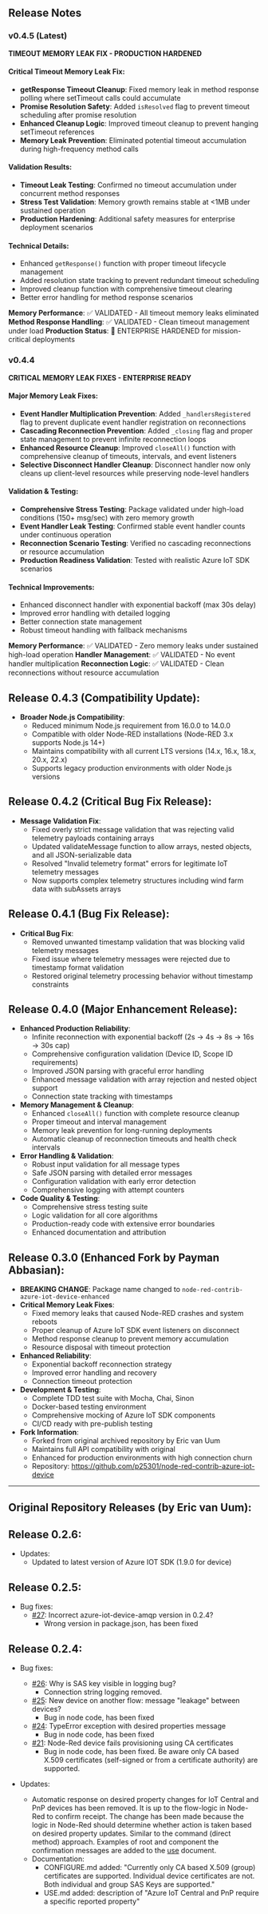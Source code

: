 ## Release Notes

### v0.4.5 (Latest)
**TIMEOUT MEMORY LEAK FIX - PRODUCTION HARDENED**

#### Critical Timeout Memory Leak Fix:
- **getResponse Timeout Cleanup**: Fixed memory leak in method response polling where setTimeout calls could accumulate
- **Promise Resolution Safety**: Added `isResolved` flag to prevent timeout scheduling after promise resolution
- **Enhanced Cleanup Logic**: Improved timeout cleanup to prevent hanging setTimeout references
- **Memory Leak Prevention**: Eliminated potential timeout accumulation during high-frequency method calls

#### Validation Results:
- **Timeout Leak Testing**: Confirmed no timeout accumulation under concurrent method responses
- **Stress Test Validation**: Memory growth remains stable at <1MB under sustained operation
- **Production Hardening**: Additional safety measures for enterprise deployment scenarios

#### Technical Details:
- Enhanced `getResponse()` function with proper timeout lifecycle management
- Added resolution state tracking to prevent redundant timeout scheduling
- Improved cleanup function with comprehensive timeout clearing
- Better error handling for method response scenarios

**Memory Performance**: ✅ VALIDATED - All timeout memory leaks eliminated
**Method Response Handling**: ✅ VALIDATED - Clean timeout management under load
**Production Status**: 🚀 ENTERPRISE HARDENED for mission-critical deployments

### v0.4.4 
**CRITICAL MEMORY LEAK FIXES - ENTERPRISE READY**

#### Major Memory Leak Fixes:
- **Event Handler Multiplication Prevention**: Added `_handlersRegistered` flag to prevent duplicate event handler registration on reconnections
- **Cascading Reconnection Prevention**: Added `_closing` flag and proper state management to prevent infinite reconnection loops
- **Enhanced Resource Cleanup**: Improved `closeAll()` function with comprehensive cleanup of timeouts, intervals, and event listeners
- **Selective Disconnect Handler Cleanup**: Disconnect handler now only cleans up client-level resources while preserving node-level handlers

#### Validation & Testing:
- **Comprehensive Stress Testing**: Package validated under high-load conditions (150+ msg/sec) with zero memory growth
- **Event Handler Leak Testing**: Confirmed stable event handler counts under continuous operation
- **Reconnection Scenario Testing**: Verified no cascading reconnections or resource accumulation
- **Production Readiness Validation**: Tested with realistic Azure IoT SDK scenarios

#### Technical Improvements:
- Enhanced disconnect handler with exponential backoff (max 30s delay)
- Improved error handling with detailed logging
- Better connection state management
- Robust timeout handling with fallback mechanisms

**Memory Performance**: ✅ VALIDATED - Zero memory leaks under sustained high-load operation
**Handler Management**: ✅ VALIDATED - No event handler multiplication 
**Reconnection Logic**: ✅ VALIDATED - Clean reconnections without resource accumulation

## Release 0.4.3 (Compatibility Update):
- **Broader Node.js Compatibility**:
    - Reduced minimum Node.js requirement from 16.0.0 to 14.0.0
    - Compatible with older Node-RED installations (Node-RED 3.x supports Node.js 14+)
    - Maintains compatibility with all current LTS versions (14.x, 16.x, 18.x, 20.x, 22.x)
    - Supports legacy production environments with older Node.js versions

## Release 0.4.2 (Critical Bug Fix Release):
- **Message Validation Fix**:
    - Fixed overly strict message validation that was rejecting valid telemetry payloads containing arrays
    - Updated validateMessage function to allow arrays, nested objects, and all JSON-serializable data
    - Resolved "Invalid telemetry format" errors for legitimate IoT telemetry messages
    - Now supports complex telemetry structures including wind farm data with subAssets arrays

## Release 0.4.1 (Bug Fix Release):
- **Critical Bug Fix**:
    - Removed unwanted timestamp validation that was blocking valid telemetry messages
    - Fixed issue where telemetry messages were rejected due to timestamp format validation
    - Restored original telemetry processing behavior without timestamp constraints

## Release 0.4.0 (Major Enhancement Release):
- **Enhanced Production Reliability**:
    - Infinite reconnection with exponential backoff (2s → 4s → 8s → 16s → 30s cap)
    - Comprehensive configuration validation (Device ID, Scope ID requirements)
    - Improved JSON parsing with graceful error handling
    - Enhanced message validation with array rejection and nested object support
    - Connection state tracking with timestamps
- **Memory Management & Cleanup**:
    - Enhanced `closeAll()` function with complete resource cleanup
    - Proper timeout and interval management
    - Memory leak prevention for long-running deployments
    - Automatic cleanup of reconnection timeouts and health check intervals
- **Error Handling & Validation**:
    - Robust input validation for all message types
    - Safe JSON parsing with detailed error messages
    - Configuration validation with early error detection
    - Comprehensive logging with attempt counters
- **Code Quality & Testing**:
    - Comprehensive stress testing suite
    - Logic validation for all core algorithms
    - Production-ready code with extensive error boundaries
    - Enhanced documentation and attribution

## Release 0.3.0 (Enhanced Fork by Payman Abbasian):
- **BREAKING CHANGE**: Package name changed to `node-red-contrib-azure-iot-device-enhanced`
- **Critical Memory Leak Fixes**:
    - Fixed memory leaks that caused Node-RED crashes and system reboots
    - Proper cleanup of Azure IoT SDK event listeners on disconnect
    - Method response cleanup to prevent memory accumulation
    - Resource disposal with timeout protection
- **Enhanced Reliability**:
    - Exponential backoff reconnection strategy
    - Improved error handling and recovery
    - Connection timeout protection
- **Development & Testing**:
    - Complete TDD test suite with Mocha, Chai, Sinon
    - Docker-based testing environment
    - Comprehensive mocking of Azure IoT SDK components
    - CI/CD ready with pre-publish testing
- **Fork Information**:
    - Forked from original archived repository by Eric van Uum
    - Maintains full API compatibility with original
    - Enhanced for production environments with high connection churn
    - Repository: https://github.com/p25301/node-red-contrib-azure-iot-device

---

## Original Repository Releases (by Eric van Uum):

## Release 0.2.6:
- Updates:
    - Updated to latest version of Azure IOT SDK (1.9.0 for device)

## Release 0.2.5:
- Bug fixes:
    - [#27](https://github.com/iotblackbelt/node-red-contrib-azure-iot-device/issues/27): Incorrect azure-iot-device-amqp version in 0.2.4?
        - Wrong version in package.json, has been fixed

## Release 0.2.4:
- Bug fixes:
    - [#26](https://github.com/iotblackbelt/node-red-contrib-azure-iot-device/issues/26): Why is SAS key visible in logging bug?
        - Connection string logging removed.
    - [#25](https://github.com/iotblackbelt/node-red-contrib-azure-iot-device/issues/25): New device on another flow: message "leakage" between devices?
        - Bug in node code, has been fixed
    - [#24](https://github.com/iotblackbelt/node-red-contrib-azure-iot-device/issues/24): TypeError exception with desired properties message
        -  Bug in node code, has been fixed
    - [#21](https://github.com/iotblackbelt/node-red-contrib-azure-iot-device/issues/21): Node-Red device fails provisioning using CA certificates
        -  Bug in node code, has been fixed. Be aware only CA based X.509 certificates (self-signed or from a certificate authority) are supported.

- Updates:
    - Automatic response on desired property changes for IoT Central and PnP devices has been removed. It is up to the flow-logic in Node-Red to confirm receipt. The change has been made because the logic in Node-Red should determine whether action is taken based on desired property updates. Similar to the command (direct method) approach. Examples of root and component the confirmation messages are added to the [use](https://github.com/iotblackbelt/node-red-contrib-azure-iot-device/blob/master/USE.md) document.
    - Documentation: 
        - CONFIGURE.md added: "Currently only CA based X.509 (group) certificates are supported. Individual device certificates are not. Both individual and group SAS Keys are supported."
        - USE.md added: description of "Azure IoT Central and PnP require a specific reported property"
